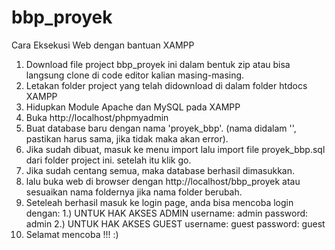 # bbp_proyek

Cara Eksekusi Web dengan bantuan XAMPP
1. Download file project bbp_proyek ini dalam bentuk zip atau bisa langsung clone di code editor kalian masing-masing.
2. Letakan folder project yang telah didownload di dalam folder htdocs XAMPP
3. Hidupkan Module Apache dan MySQL pada XAMPP
4. Buka http://localhost/phpmyadmin
5. Buat database baru dengan nama 'proyek_bbp'. (nama didalam '', pastikan harus sama, jika tidak maka akan error).
6. Jika sudah dibuat, masuk ke menu import lalu import file proyek_bbp.sql dari folder project ini. setelah itu klik go.
7. Jika sudah centang semua, maka database berhasil dimasukkan. 
8. lalu buka web di browser dengan http://localhost/bbp_proyek atau sesuaikan nama foldernya jika nama folder berubah.
9. Seteleah berhasil masuk ke login page, anda bisa mencoba login dengan:
  1.) UNTUK HAK AKSES ADMIN
      username: admin
      password: admin
  2.) UNTUK HAK AKSES GUEST
      username: guest
      password: guest
10. Selamat mencoba !!! :) 
